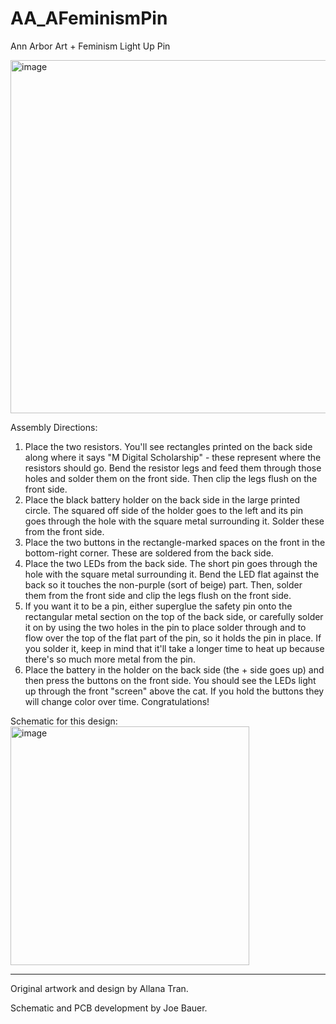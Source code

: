 # AA_AFeminismPin
Ann Arbor Art + Feminism Light Up Pin

<img width="565" alt="image" src="https://github.com/LSATS-RCI-Research/AA_AFeminismPin/assets/6989685/1aafdc2a-b508-41fe-821d-ea1a5385e0f4">



Assembly Directions:

1) Place the two resistors. You'll see rectangles printed on the back side along where it says "M Digital Scholarship" - these represent where the resistors should go. Bend the resistor legs and feed them through those holes and solder them on the front side. Then clip the legs flush on the front side.
2) Place the black battery holder on the back side in the large printed circle. The squared off side of the holder goes to the left and its pin goes through the hole with the square metal surrounding it. Solder these from the front side.
3) Place the two buttons in the rectangle-marked spaces on the front in the bottom-right corner. These are soldered from the back side. 
4) Place the two LEDs from the back side. The short pin goes through the hole with the square metal surrounding it. Bend the LED flat against the back so it touches the non-purple (sort of beige) part. Then, solder them from the front side and clip the legs flush on the front side. 
5) If you want it to be a pin, either superglue the safety pin onto the rectangular metal section on the top of the back side, or carefully solder it on by using the two holes in the pin to place solder through and to flow over the top of the flat part of the pin, so it holds the pin in place. If you solder it, keep in mind that it'll take a longer time to heat up because there's so much more metal from the pin. 
6) Place the battery in the holder on the back side (the + side goes up) and then press the buttons on the front side. You should see the LEDs light up through the front "screen" above the cat. If you hold the buttons they will change color over time. Congratulations!


Schematic for this design:
<img width="382" alt="image" src="https://github.com/LSATS-RCI-Research/AA_AFeminismPin/assets/6989685/d00a2134-02eb-4a97-af74-ae372e1a6fd6">



-----
Original artwork and design by Allana Tran.

Schematic and PCB development by Joe Bauer.

